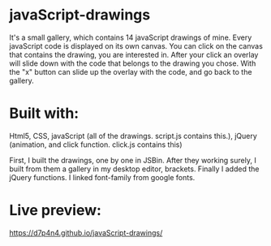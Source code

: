 # javaScript-drawings
It's a small gallery, which contains 14 javaScript drawings of mine. Every javaScript code is displayed on its own canvas. You can click on the canvas that contains the drawing, you are interested in. After your click an overlay will slide down with the code that belongs to the drawing you chose. With the "x" button can slide up the overlay with the code, and go back to the gallery.

# Built with:
Html5,
CSS,
javaScript (all of the drawings. script.js contains this.),
jQuery (animation, and click function. click.js contains this)

First, I built the drawings, one by one in JSBin. After they working surely, I built from them a gallery in my desktop editor, brackets. Finally I added the jQuery functions.
I linked font-family from google fonts.

# Live preview:
https://d7p4n4.github.io/javaScript-drawings/
